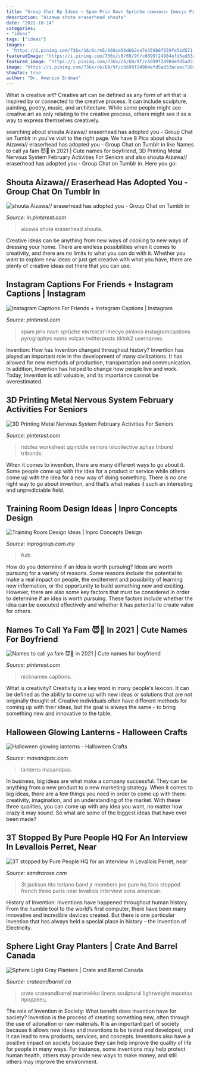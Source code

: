```yaml
---
title: "Group Chat Rp Ideas ~ Spam Priv Navn Sprüche ᴘɪɴᴛᴇʀᴇsᴛ Imecyo Pinloco Instagramcaptions Pyrographys Noms Volzan Twitterposts Tiktok2 Usernames"
description: "Aizawa shota eraserhead shouta"
date: "2022-10-14"
categories:
- "ideas"
tags: ["ideas"]
images:
- "https://i.pinimg.com/736x/16/6c/e5/166ce56d662ea7e359b6f559fe51d571.jpg"
featuredImage: "https://i.pinimg.com/736x/c6/69/9f/c6699f24984efd5ad33acaec738cf51a.jpg"
featured_image: "https://i.pinimg.com/736x/c6/69/9f/c6699f24984efd5ad33acaec738cf51a.jpg"
image: "https://i.pinimg.com/736x/c6/69/9f/c6699f24984efd5ad33acaec738cf51a.jpg"
ShowToc: true
author: "Dr. Americo Erdman"
---
```



What is creative art?
Creative art can be defined as any form of art that is inspired by or connected to the creative process. It can include sculpture, painting, poetry, music, and architecture. While some people might see creative art as only relating to the creative process, others might see it as a way to express themselves creatively.

	

		
searching about shouta Aizawa// eraserhead has adopted you - Group Chat on Tumblr in you've visit to the right page. We have 8 Pics about shouta Aizawa// eraserhead has adopted you - Group Chat on Tumblr in like Names to call ya fam 😈🤪 in 2021 | Cute names for boyfriend, 3D Printing Metal Nervous System February Activities For Seniors and also shouta Aizawa// eraserhead has adopted you - Group Chat on Tumblr in. Here you go:
		
    
## Shouta Aizawa// Eraserhead Has Adopted You - Group Chat On Tumblr In

<img loading=lazy src="https://i.pinimg.com/736x/c6/69/9f/c6699f24984efd5ad33acaec738cf51a.jpg" onerror="this.onerror=null;this.src='https://tse1.mm.bing.net/th?id=OIP.kyVj4WnC55v5bKB34e_VqAHaEH&amp;pid=15.1';" alt="shouta Aizawa// eraserhead has adopted you - Group Chat on Tumblr in">

_Source: in.pinterest.com_

>aizawa shota eraserhead shouta. 

	

Creative ideas can be anything from new ways of cooking to new ways of dressing your home. There are endless possibilities when it comes to creativity, and there are no limits to what you can do with it. Whether you want to explore new ideas or just get creative with what you have, there are plenty of creative ideas out there that you can use.

    
## Instagram Captions For Friends + Instagram Captions | Instagram

<img loading=lazy src="https://i.pinimg.com/736x/2f/d6/7f/2fd67f7b1881bede774e1b9a5e573861.jpg" onerror="this.onerror=null;this.src='https://tse3.mm.bing.net/th?id=OIP.buxO_O9v4ao8Xs_SZH599QHaNi&amp;pid=15.1';" alt="Instagram Captions For Friends + Instagram Captions | Instagram">

_Source: pinterest.com_

>spam priv navn sprüche ᴘɪɴᴛᴇʀᴇsᴛ imecyo pinloco instagramcaptions pyrographys noms volzan twitterposts tiktok2 usernames. 

	

Invention: How has Invention changed throughout history?
Invention has played an important role in the development of many civilizations. It has allowed for new methods of production, transportation and communication. In addition, Invention has helped to change how people live and work. Today, Invention is still valuable, and its importance cannot be overestimated.

    
## 3D Printing Metal Nervous System February Activities For Seniors

<img loading=lazy src="https://i.pinimg.com/736x/16/4c/ae/164cae0118fab401bc0d3cd6a6343eb5.jpg" onerror="this.onerror=null;this.src='https://tse4.mm.bing.net/th?id=OIP.42ChhCBeOe7VQuArdYlqYwHaKe&amp;pid=15.1';" alt="3D Printing Metal Nervous System February Activities For Seniors">

_Source: pinterest.com_

>riddles worksheet qq riddle seniors islcollective aphas tribond tribonds. 

	

When it comes to invention, there are many different ways to go about it. Some people come up with the idea for a product or service while others come up with the idea for a new way of doing something. There is no one right way to go about invention, and that’s what makes it such an interesting and unpredictable field.

    
## Training Room Design Ideas | Inpro Concepts Design

<img loading=lazy src="http://www.inprogroup.com.my/wp-content/uploads/2020/05/fuib-bank-offices-kiev-10-700x467.jpg" onerror="this.onerror=null;this.src='https://tse2.mm.bing.net/th?id=OIP.wo9tYB3oPbRKssMWf9eXjQHaE8&amp;pid=15.1';" alt="Training Room Design Ideas | Inpro Concepts Design">

_Source: inprogroup.com.my_

>fuib. 

	

How do you determine if an idea is worth pursuing?
Ideas are worth pursuing for a variety of reasons. Some reasons include the potential to make a real impact on people, the excitement and possibility of learning new information, or the opportunity to build something new and exciting. However, there are also some key factors that must be considered in order to determine if an idea is worth pursuing. These factors include whether the idea can be executed effectively and whether it has potential to create value for others.

    
## Names To Call Ya Fam 😈🤪 In 2021 | Cute Names For Boyfriend

<img loading=lazy src="https://i.pinimg.com/736x/16/6c/e5/166ce56d662ea7e359b6f559fe51d571.jpg" onerror="this.onerror=null;this.src='https://tse4.mm.bing.net/th?id=OIP.riPJGoORSNsjpYWjEIwZBQHaMM&amp;pid=15.1';" alt="Names to call ya fam 😈🤪 in 2021 | Cute names for boyfriend">

_Source: pinterest.com_

>nicknames captions. 

	

What is creativity?
Creativity is a key word in many people's lexicon. It can be defined as the ability to come up with new ideas or solutions that are not originally thought of. Creative individuals often have different methods for coming up with their ideas, but the goal is always the same - to bring something new and innovative to the table.

    
## Halloween Glowing Lanterns - Halloween Crafts

<img loading=lazy src="https://masandpas.com/wp-content/uploads/2018/10/Halloween-glowing-lanterns-halloween-craft-3-1280x853.jpg" onerror="this.onerror=null;this.src='https://tse1.mm.bing.net/th?id=OIP.r7eFfqa9FGuErij3giZREQHaE7&amp;pid=15.1';" alt="Halloween glowing lanterns - Halloween Crafts">

_Source: masandpas.com_

>lanterns masandpas. 

	

In business, big ideas are what make a company successful. They can be anything from a new product to a new marketing strategy. When it comes to big ideas, there are a few things you need in order to come up with them: creativity, imagination, and an understanding of the market. With these three qualities, you can come up with any idea you want, no matter how crazy it may sound. So what are some of the biggest ideas that have ever been made?

    
## 3T Stopped By Pure People HQ For An Interview In Levallois Perret, Near

<img loading=lazy src="http://sandrarose.com/wp-content/uploads/2018/05/BGUS_1243146_014.jpg" onerror="this.onerror=null;this.src='https://tse2.mm.bing.net/th?id=OIP.7uiMrMoNVYPKpdR2LhiomQHaE8&amp;pid=15.1';" alt="3T stopped by Pure People HQ for an interview in Levallois Perret, near">

_Source: sandrarose.com_

>3t jackson tito toriano band jr members joe pure hq fans stopped french three paris near levallois interview sons american. 

	

History of Invention:
Inventions have happened throughout human history. From the humble tool to the world’s first computer, there have been many innovative and incredible devices created. But there is one particular invention that has always held a special place in history – the Invention of Electricity.

    
## Sphere Light Gray Planters | Crate And Barrel Canada

<img loading=lazy src="https://images.crateandbarrel.com/is/image/Crate/SphereLightGryPlanterGrpFHS18/$web_pdp_main_carousel_high$/190411135440/sphere-light-gray-planters.jpg" onerror="this.onerror=null;this.src='https://tse4.mm.bing.net/th?id=OIP.nGywCVkmrFwGALjb3FG10gHaHa&amp;pid=15.1';" alt="Sphere Light Gray Planters | Crate and Barrel Canada">

_Source: crateandbarrel.ca_

>crate crateandbarrel marimekko linens sculptural lightweight macetas продавец. 

	

The role of Invention in Society: What benefit does Invention have for society?
Invention is the process of creating something new, often through the use of adonation or raw materials. It is an important part of society because it allows new ideas and inventions to be tested and developed, and it can lead to new products, services, and concepts. Inventions also have a positive impact on society because they can help improve the quality of life for people in many ways. For instance, some inventions may help protect human health, others may provide new ways to make money, and still others may improve the environment.

